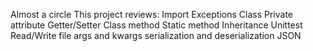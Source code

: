 Almost a circle
This project reviews:
Import
Exceptions
Class
Private attribute
Getter/Setter
Class method
Static method
Inheritance
Unittest
Read/Write file
args and kwargs
serialization and deserialization
JSON

